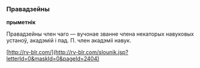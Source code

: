### Правадзейны
**прыметнік**

Правадзейны член чаго — вучонае званне члена некаторых навуковых устаноў, акадэмій і пад. П. член акадэміі навук.

<a rel="author">[http://rv-blr.com/](http://rv-blr.com/slounik.jsp?letterId=0&maskId=0&pageId=2404)</a>
